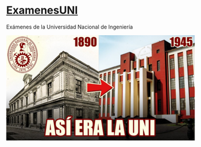 # [ExamenesUNI](https://www.uni.edu.pe/)

Exámenes de la Universidad Nacional de Ingeniería

![](.img/1.jpg)
